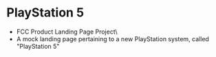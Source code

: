 # PlayStation 5
* FCC Product Landing Page Project\
* A mock landing page pertaining to a new PlayStation system, called "PlayStation 5"